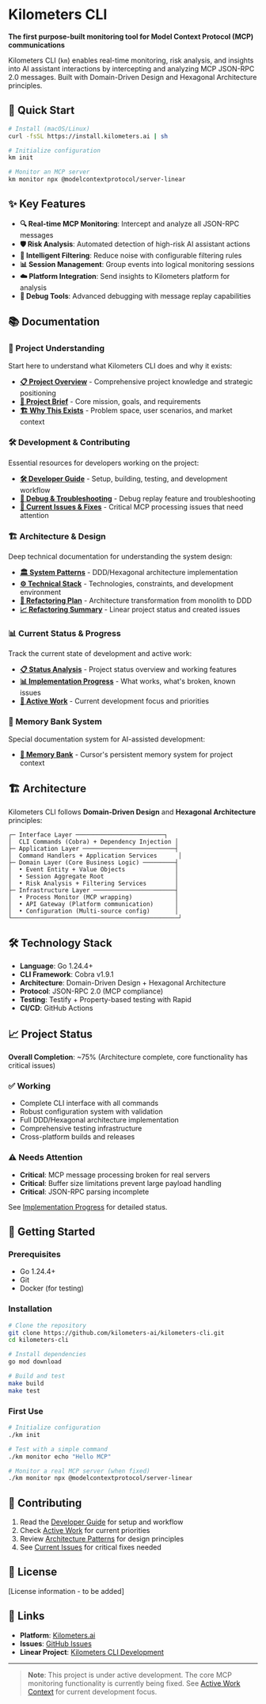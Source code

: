# Kilometers CLI

**The first purpose-built monitoring tool for Model Context Protocol (MCP) communications**

Kilometers CLI (`km`) enables real-time monitoring, risk analysis, and insights into AI assistant interactions by intercepting and analyzing MCP JSON-RPC 2.0 messages. Built with Domain-Driven Design and Hexagonal Architecture principles.

## 🚀 Quick Start

```bash
# Install (macOS/Linux)
curl -fsSL https://install.kilometers.ai | sh

# Initialize configuration
km init

# Monitor an MCP server
km monitor npx @modelcontextprotocol/server-linear
```

## ✨ Key Features

- **🔍 Real-time MCP Monitoring**: Intercept and analyze all JSON-RPC messages
- **🛡️ Risk Analysis**: Automated detection of high-risk AI assistant actions  
- **🎯 Intelligent Filtering**: Reduce noise with configurable filtering rules
- **📊 Session Management**: Group events into logical monitoring sessions
- **☁️ Platform Integration**: Send insights to Kilometers platform for analysis
- **🐛 Debug Tools**: Advanced debugging with message replay capabilities

## 📚 Documentation

### 🎯 Project Understanding
Start here to understand what Kilometers CLI does and why it exists:

- **[📋 Project Overview](docs/project/overview.md)** - Comprehensive project knowledge and strategic positioning
- **[🎯 Project Brief](memory-bank/projectbrief.md)** - Core mission, goals, and requirements  
- **[🏗️ Why This Exists](memory-bank/productContext.md)** - Problem space, user scenarios, and market context

### 🛠️ Development & Contributing
Essential resources for developers working on the project:

- **[🛠️ Developer Guide](docs/development/guide.md)** - Setup, building, testing, and development workflow
- **[🐛 Debug & Troubleshooting](docs/development/debug-replay.md)** - Debug replay feature and troubleshooting
- **[🔧 Current Issues & Fixes](docs/development/mcp-fixes.md)** - Critical MCP processing issues that need attention

### 🏗️ Architecture & Design
Deep technical documentation for understanding the system design:

- **[🏛️ System Patterns](memory-bank/systemPatterns.md)** - DDD/Hexagonal architecture implementation
- **[⚙️ Technical Stack](memory-bank/techContext.md)** - Technologies, constraints, and development environment
- **[📐 Refactoring Plan](docs/architecture/refactoring-plan.md)** - Architecture transformation from monolith to DDD
- **[📈 Refactoring Summary](docs/architecture/refactoring-summary.md)** - Linear project status and created issues

### 📊 Current Status & Progress  
Track the current state of development and active work:

- **[📋 Status Analysis](docs/status/analysis.md)** - Project status overview and working features
- **[📊 Implementation Progress](memory-bank/progress.md)** - What works, what's broken, known issues
- **[🎯 Active Work](memory-bank/activeContext.md)** - Current development focus and priorities

### 🧠 Memory Bank System
Special documentation system for AI-assisted development:

- **[🧠 Memory Bank](memory-bank/)** - Cursor's persistent memory system for project context

## 🏗️ Architecture

Kilometers CLI follows **Domain-Driven Design** and **Hexagonal Architecture** principles:

```
┌─ Interface Layer ─────────────────────────┐
│  CLI Commands (Cobra) + Dependency Injection │
├─ Application Layer ──────────────────────────┤  
│  Command Handlers + Application Services      │
├─ Domain Layer (Core Business Logic) ─────────┤
│  • Event Entity + Value Objects              │
│  • Session Aggregate Root                    │  
│  • Risk Analysis + Filtering Services        │
├─ Infrastructure Layer ───────────────────────┤
│  • Process Monitor (MCP wrapping)            │
│  • API Gateway (Platform communication)      │
│  • Configuration (Multi-source config)       │
└───────────────────────────────────────────────┘
```

## 🛠️ Technology Stack

- **Language**: Go 1.24.4+
- **CLI Framework**: Cobra v1.9.1  
- **Architecture**: Domain-Driven Design + Hexagonal Architecture
- **Protocol**: JSON-RPC 2.0 (MCP compliance)
- **Testing**: Testify + Property-based testing with Rapid
- **CI/CD**: GitHub Actions

## 📈 Project Status

**Overall Completion**: ~75% (Architecture complete, core functionality has critical issues)

### ✅ Working
- Complete CLI interface with all commands
- Robust configuration system with validation  
- Full DDD/Hexagonal architecture implementation
- Comprehensive testing infrastructure
- Cross-platform builds and releases

### ⚠️ Needs Attention  
- **Critical**: MCP message processing broken for real servers
- **Critical**: Buffer size limitations prevent large payload handling
- **Critical**: JSON-RPC parsing incomplete

See [Implementation Progress](memory-bank/progress.md) for detailed status.

## 🚀 Getting Started

### Prerequisites
- Go 1.24.4+ 
- Git
- Docker (for testing)

### Installation
```bash
# Clone the repository
git clone https://github.com/kilometers-ai/kilometers-cli.git
cd kilometers-cli

# Install dependencies  
go mod download

# Build and test
make build
make test
```

### First Use
```bash
# Initialize configuration
./km init

# Test with a simple command
./km monitor echo "Hello MCP"

# Monitor a real MCP server (when fixed)
./km monitor npx @modelcontextprotocol/server-linear
```

## 🤝 Contributing

1. Read the [Developer Guide](docs/development/guide.md) for setup and workflow
2. Check [Active Work](memory-bank/activeContext.md) for current priorities  
3. Review [Architecture Patterns](memory-bank/systemPatterns.md) for design principles
4. See [Current Issues](docs/development/mcp-fixes.md) for critical fixes needed

## 📄 License

[License information - to be added]

## 🔗 Links

- **Platform**: [Kilometers.ai](https://kilometers.ai)
- **Issues**: [GitHub Issues](https://github.com/kilometers-ai/kilometers-cli/issues) 
- **Linear Project**: [Kilometers CLI Development](https://linear.app/kilometers-ai)

---

> **Note**: This project is under active development. The core MCP monitoring functionality is currently being fixed. See [Active Work Context](memory-bank/activeContext.md) for current development focus. 